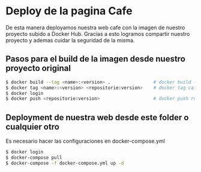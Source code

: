 # Deploy de la pagina Cafe
De esta manera deployamos nuestra web cafe con la imagen de nuestro proyecto subido a Docker Hub. Gracias a esto logramos compartir nuestro proyecto y ademas cuidar la seguridad de la misma.

## Pasos para el build de la imagen desde nuestro proyecto original
```bash
$ docker build --tag <name>:<version> .                # docker build --tag cafe:1.0.3 .
$ docker tag <name>:<version> <repositorie:version>    # docker tag cafe:1.0.3 ruizdiazever/cafe:1.0.3
$ docker login
$ docker push <repositorie:version>                    # docker push ruizdiazever/cafe:1.0.3
```

## Deployment de nuestra web desde este folder o cualquier otro
Es necesario hacer las configuraciones en docker-compose.yml
```bash
$ docker login
$ docker-compose pull
$ docker-compose -f docker-compose.yml up -d
```